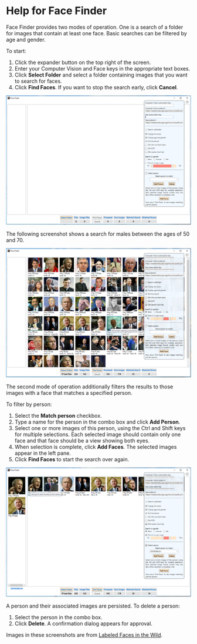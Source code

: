 # Help for Face Finder

Face Finder provides two modes of operation. One is a search of a folder for images that contain at least one face. Basic searches can be filtered by age and gender.

To start:

1. Click the expander button on the top right of the screen.
1. Enter your Computer Vision and Face keys in the appropriate text boxes.
1. Click **Select Folder** and select a folder containing images that you want to search for faces.
1. Click **Find Faces**. If you want to stop the search early, click  **Cancel**.

![Opening screenshot](Images/facefinder-opening-screen.png)

The following screenshot shows a search for males between the ages of 50 and 70.

![Screenshot after filtered search](Images/facefinder-after-search.png)

The second mode of operation additionally filters the results to those images with a face that matches a specified person.

To filter by person:

1. Select the **Match person** checkbox.
1. Type a name for the person in the combo box and click **Add Person**.
1. Select one or more images of this person, using the Ctrl and Shift keys for multiple selections. Each selected image should contain only one face and that face should be a view showing both eyes.
1. When selection is complete, click **Add Faces**. The selected images appear in the left pane.
1. Click **Find Faces** to start the search over again.

![Screenshot after filtered search](Images/facefinder-person-match.png)

A person and their associated images are persisted. To delete a person:

1. Select the person in the combo box.
1. Click **Delete**. A confirmation dialog appears for approval.

Images in these screenshots are from [Labeled Faces in the Wild](http://vis-www.cs.umass.edu/lfw/).
